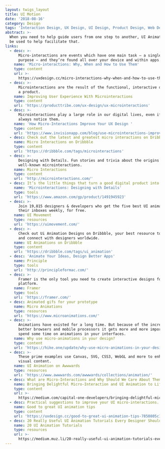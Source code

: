 ```yaml
---
layout: twigs_layout
title: UI Motion
date: '2018-08-16'
category: Design
tags: 'Interaction Design, UX Design, UI Design, Product Design, Web Design'
abstract: >-
  When you need to help guide users from one step to another, UI Animations can
  be used to help facilitate that.
links:
  - desc: >-
      Micro-interactions are events which have one main task — a single
      purpose — and they’re found all over your device and within apps.
    name: 'Micro-interactions: Why, When and How to Use Them'
    type: content
    url: >-
      https://uxdesign.cc/micro-interactions-why-when-and-how-to-use-them-to-boost-the-ux-17094b3baaa0
  - desc: >-
      Microinteractions are the result of the functional, interactive details of
      a product.
    name: Improving User Experience With Microinteractions
    type: content
    url: 'https://producttribe.com/ux-design/ux-microinteractions'
  - desc: >-
      Microinteractions play a large role in our digital lives, even if we don’t
      always notice them.
    name: 'How Micro-Interactions Improve Your UX Design '
    type: content
    url: 'https://www.invisionapp.com/blog/use-microinteractions-improve-ux-design/'
  - desc: Check out the latest and greatest micro interactions on Dribbble.
    name: Micro Interactions on Dribbble
    type: content
    url: 'https://dribbble.com/tags/microinteractions'
  - desc: >-
      Designing with Details. Fun stories and trivia about the origins of
      well-known microinteractions.
    name: Micro Interactions
    type: content
    url: 'http://microinteractions.com/'
  - desc: It’s the little things that turn a good digital product into a great one.
    name: 'Microinteractions: Designing with Details'
    type: tools
    url: 'https://www.amazon.com/gp/product/1491945923'
  - desc: >-
      Join 19,815 designers & developers who get the five best UI animations in
      their inboxes weekly, for free.
    name: UI Movement
    type: resources
    url: 'https://uimovement.com/'
  - desc: >-
      Check out Ui Animation Designs on Dribbble, your best resource to discover
      and connect with designers worldwide.
    name: UI Animations on Dribbble
    type: content
    url: 'https://dribbble.com/tags/ui_animation'
  - desc: 'Animate Your Ideas, Design Better Apps'
    name: Principle
    type: tools
    url: 'http://principleformac.com/'
  - desc: >-
      Framer is the only tool you need to create interactive designs for any
      platform.
    name: Framer
    type: tools
    url: 'https://framer.com/'
  - desc: Animated gifs for your prototype
    name: Micro Animations
    type: resources
    url: 'https://www.microanimations.com/'
  - desc: >-
      Animations have existed for a long time. But because of the increasingly
      better browsers and mobile processors it gets more and more important to
      spend some time on animations in your interfaces.
    name: Why use micro-animations in your design?
    type: content
    url: 'https://hike.one/update/why-use-micro-animations-in-your-design'
  - desc: >-
      These prime examples use Canvas, SVG, CSS3, WebGL and more to enhance
      visual content.
    name: UI Animation on Awwwards
    type: resources
    url: 'https://www.awwwards.com/awwwards/collections/animation/'
  - desc: What are Micro-Interactions and Why Should We Care About Them?
    name: Bringing Delightful Micro-Interaction and UI Animation to Life
    type: content
    url: >-
      https://medium.com/capital-one-developers/bringing-delightful-micro-interaction-and-ui-animation-to-life-through-developer-designer-3c409bc326f
  - desc: Practical suggestions to improve your UI micro-interactions.
    name: Good to great UI animation tips
    type: content
    url: 'https://uxdesign.cc/good-to-great-ui-animation-tips-7850805c12e5'
  - desc: 20 Really Useful UI Animation Tutorials Every Designer Should Know
    name: 20 UI Animation Tutorials
    type: resources
    url: >-
      https://medium.muz.li/20-really-useful-ui-animation-tutorials-every-designer-should-know-c302085245d6
---
```


